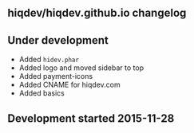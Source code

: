 hiqdev/hiqdev.github.io changelog
---------------------------------

## Under development

- Added `hidev.phar`
- Added logo and moved sidebar to top
- Added payment-icons
- Added CNAME for hiqdev.com
- Added basics

## Development started 2015-11-28

